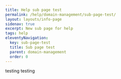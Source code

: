 ```yaml
---
title: Help sub page test
permalink: /help/domain-management/sub-page-test/
layout: layouts/info-page
sidenav: true
excerpt: New sub page for help
tags: help
eleventyNavigation:
  key: sub-page-test
  title: Sub page test
  parent: domain-management
  order: 0
---
```

testing testing
